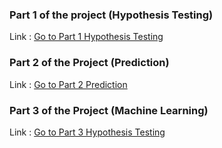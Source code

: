 ### Part 1 of the project  (Hypothesis Testing)

Link : [Go to Part 1 Hypothesis Testing ](https://github.com/kewaljani/Data-Analyses-on-movie-ratings-/tree/main/Part1)


### Part 2 of the Project (Prediction)

Link : [Go to Part 2 Prediction ](https://github.com/kewaljani/Data-Analyses-on-movie-ratings-/tree/main/Part2)

### Part 3 of the Project (Machine Learning)

Link : [Go to Part 3 Hypothesis Testing ](https://github.com/kewaljani/Data-Analyses-on-movie-ratings-/tree/main/Part3)
